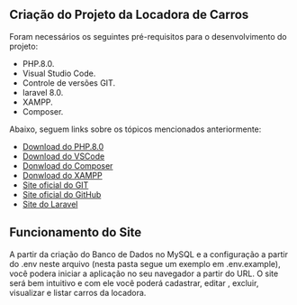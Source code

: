 <h2>Criação do Projeto da Locadora de Carros</h2>

Foram necessários os seguintes pré-requisitos para o desenvolvimento do projeto:

* PHP.8.0.
* Visual Studio Code.
* Controle de versões GIT.
* laravel 8.0.
* XAMPP.
* Composer.


Abaixo, seguem links sobre os tópicos mencionados anteriormente:

* [Download do PHP.8.0](https://www.php.net/downloads.php)
* [Download do VSCode](https://code.visualstudio.com/Download)
* [Donwload do Composer](https://getcomposer.org)
* [Donwload do XAMPP](https://www.apachefriends.org/pt_br/download.html)
* [Site oficial do GIT](https://git-scm.com/)
* [Site oficial do GitHub](http://github.com/)
* [Site do Laravel](https://laravel.com)

<h2>Funcionamento do Site</h2>
                                                                     
A partir da criação do Banco de Dados no MySQL e a configuração a partir do .env neste arquivo (nesta pasta segue um exemplo em .env.example), você podera iniciar a aplicação no seu navegador a partir do URL.
O site será bem intuitivo e com ele você poderá cadastrar, editar , excluir, visualizar e listar carros da locadora.
                                                                       
